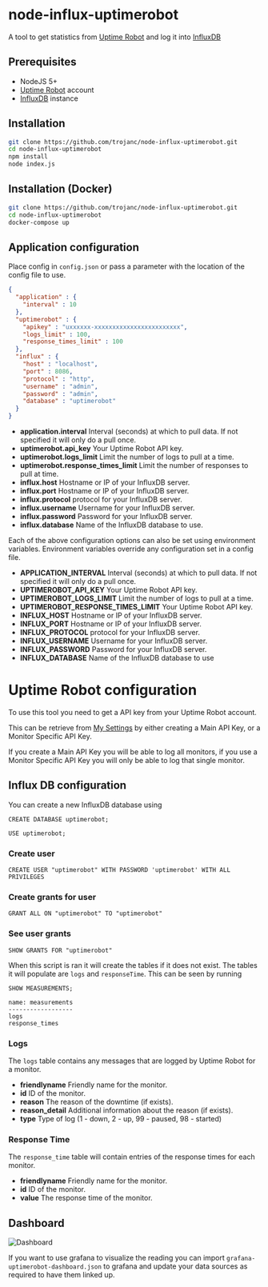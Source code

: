 # node-influx-uptimerobot
A tool to get statistics from [Uptime Robot](https://uptimerobot.com/) and log it into [InfluxDB](https://www.influxdata.com/time-series-platform/influxdb/)

## Prerequisites
- NodeJS 5+
- [Uptime Robot](https://uptimerobot.com/) account
- [InfluxDB](https://www.influxdata.com/time-series-platform/influxdb/) instance

## Installation
```bash
git clone https://github.com/trojanc/node-influx-uptimerobot.git
cd node-influx-uptimerobot
npm install
node index.js
```

## Installation (Docker)
```bash
git clone https://github.com/trojanc/node-influx-uptimerobot.git
cd node-influx-uptimerobot
docker-compose up
```

## Application configuration
Place config in `config.json` or pass a parameter with the location of the config
file to use.

```json
{
  "application" : {
    "interval" : 10
  },
  "uptimerobot" : {
    "apikey" : "uxxxxxx-xxxxxxxxxxxxxxxxxxxxxxxx",
    "logs_limit" : 100,
    "response_times_limit" : 100
  },
  "influx" : {
    "host" : "localhost",
    "port" : 8086,
    "protocol" : "http",
    "username" : "admin",
    "password" : "admin",
    "database" : "uptimerobot"
  }
}
```
- **application.interval** Interval (seconds) at which to pull data. If not specified it will only do a pull once.
- **uptimerobot.api_key** Your Uptime Robot API key.
- **uptimerobot.logs_limit** Limit the number of logs to pull at a time.
- **uptimerobot.response_times_limit** Limit the number of responses to pull at time.
- **influx.host** Hostname or IP of your InfluxDB server.
- **influx.port** Hostname or IP of your InfluxDB server.
- **influx.protocol** protocol for your InfluxDB server.
- **influx.username** Username for your InfluxDB server.
- **influx.password** Password for your InfluxDB server.
- **influx.database** Name of the InfluxDB database to use.

Each of the above configuration options can also be set using environment variables. 
Environment variables override any configuration set in a config file.
- **APPLICATION_INTERVAL** Interval (seconds) at which to pull data. If not specified it will only do a pull once.
- **UPTIMEROBOT_API_KEY** Your Uptime Robot API key.
- **UPTIMEROBOT_LOGS_LIMIT** Limit the number of logs to pull at a time.
- **UPTIMEROBOT_RESPONSE_TIMES_LIMIT** Your Uptime Robot API key.
- **INFLUX_HOST** Hostname or IP of your InfluxDB server.
- **INFLUX_PORT** Hostname or IP of your InfluxDB server.
- **INFLUX_PROTOCOL** protocol for your InfluxDB server.
- **INFLUX_USERNAME** Username for your InfluxDB server.
- **INFLUX_PASSWORD** Password for your InfluxDB server.
- **INFLUX_DATABASE** Name of the InfluxDB database to use

# Uptime Robot configuration
To use this tool you need to get a API key from your Uptime Robot account.

This can be retrieve from [My Settings](https://uptimerobot.com/dashboard#mySettings) by either creating a Main API Key, or a Monitor Specific API Key. 

If you create a Main API Key you will be able to log all monitors, if you use a Monitor Specific API Key you will only be able to log that single monitor.

## Influx DB configuration
You can create a new InfluxDB database using
```
CREATE DATABASE uptimerobot;
```

```
USE uptimerobot;
```

### Create user
```
CREATE USER "uptimerobot" WITH PASSWORD 'uptimerobot' WITH ALL PRIVILEGES
```

### Create grants for user
```
GRANT ALL ON "uptimerobot" TO "uptimerobot"
```

### See user grants
```
SHOW GRANTS FOR "uptimerobot"
```

When this script is ran it will create the tables if it does not exist. The tables it will populate are `logs` and `responseTime`. This can be seen by running
```
SHOW MEASUREMENTS;
```
```
name: measurements
------------------
logs
response_times

```

### Logs
The `logs` table contains any messages that are logged by Uptime Robot for a monitor.
- **friendlyname** Friendly name for the monitor.
- **id** ID of the monitor.
- **reason** The reason of the downtime (if exists).
- **reason_detail** Additional information about the reason (if exists).
- **type** Type of log (1 - down, 2 - up, 99 - paused, 98 - started)

### Response Time
The `response_time` table will contain entries of the response times for each monitor.
- **friendlyname** Friendly name for the monitor.
- **id** ID of the monitor.
- **value** The response time of the monitor.

## Dashboard
![Dashboard](./docs/dashboard.png)

If you want to use grafana to visualize the reading you can import `grafana-uptimerobot-dashboard.json` to grafana and update
your data sources as required to have them linked up.
